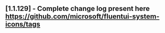## [1.1.129] - Complete change log present here https://github.com/microsoft/fluentui-system-icons/tags